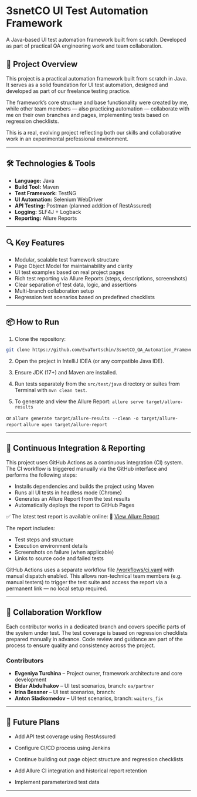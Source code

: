 # 3snetCO UI Test Automation Framework

A Java-based UI test automation framework built from scratch. Developed as part of practical QA engineering work and team collaboration.

## 🧩 Project Overview

This project is a practical automation framework built from scratch in Java. It serves as a solid foundation for UI test automation, designed and developed as part of our freelance testing practice.

The framework’s core structure and base functionality were created by me, while other team members — also practicing automation — collaborate with me on their own branches and pages, implementing tests based on regression checklists.

This is a real, evolving project reflecting both our skills and collaborative work in an experimental professional environment.

---

## 🛠️ Technologies & Tools

- **Language:** Java  
- **Build Tool:** Maven  
- **Test Framework:** TestNG 
- **UI Automation:** Selenium WebDriver  
- **API Testing:** Postman (planned addition of RestAssured)  
- **Logging:** SLF4J + Logback
- **Reporting:** Allure Reports

---

## 🔍 Key Features

- Modular, scalable test framework structure  
- Page Object Model for maintainability and clarity  
- UI test examples based on real project pages
- Rich test reporting via Allure Reports (steps, descriptions, screenshots)
- Clear separation of test data, logic, and assertions  
- Multi-branch collaboration setup  
- Regression test scenarios based on predefined checklists
  
---

## 📦 How to Run

1. Clone the repository:

```bash
git clone https://github.com/EvaTurtschin/3snetCO_QA_Automation_Framework.git
```

2. Open the project in IntelliJ IDEA (or any compatible Java IDE).

3. Ensure JDK (17+) and Maven are installed.

4. Run tests separately from the `src/test/java` directory or suites from Terminal with `mvn clean test`.

5. To generate and view the Allure Report: `allure serve target/allure-results`
 
 or `allure generate target/allure-results --clean -o target/allure-report` 
    `allure open target/allure-report`

---

## 🚀 Continuous Integration & Reporting

This project uses GitHub Actions as a continuous integration (CI) system. The CI workflow is triggered manually via the GitHub interface and performs the following steps:
- Installs dependencies and builds the project using Maven
- Runs all UI tests in headless mode (Chrome)
- Generates an Allure Report from the test results
- Automatically deploys the report to GitHub Pages

✅ The latest test report is available online:
🔗 [View Allure Report](https://evaturtschin.github.io/3snetCO_QA_Automation_Framework/)

The report includes:
- Test steps and structure
- Execution environment details
- Screenshots on failure (when applicable)
- Links to source code and failed tests

GitHub Actions uses a separate workflow file [/workflows/ci.yaml](https://github.com/EvaTurtschin/3snetCO_QA_Automation_Framework/blob/main/.github/workflows/ci.yml) with manual dispatch enabled. This allows non-technical team members (e.g. manual testers) to trigger the test suite and access the report via a permanent link — no local setup required.

---

## 👥 Collaboration Workflow
Each contributor works in a dedicated branch and covers specific parts of the system under test. The test coverage is based on regression checklists prepared manually in advance. Code review and guidance are part of the process to ensure quality and consistency across the project.

### Contributors

- **Evgeniya Turchina** – Project owner, framework architecture and core development  
- **Eldar Abdulhakov** – UI test scenarios, branch: `ea/partner`  
- **Irina Bessner** – UI test scenarios, branch: 
- **Anton Sladkomedov** – UI test scenarios, branch: `waiters_fix` 

---

## 🔄 Future Plans

- Add API test coverage using RestAssured

- Configure CI/CD process using Jenkins

- Continue building out page object structure and regression checklists

- Add Allure CI integration and historical report retention

- Implement parameterized test data
---
